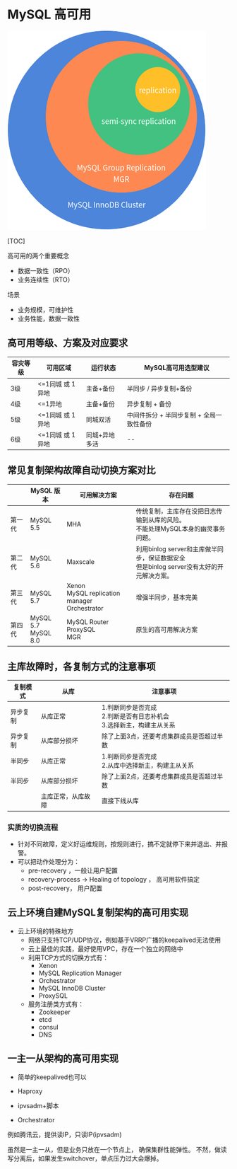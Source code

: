 # MySQL 高可用

![ ](image001.png)

 [TOC]



高可用的两个重要概念

- 数据一致性（RPO）
- 业务连续性（RTO）

场景

- 业务规模，可维护性
- 业务性能，数据一致性



## 高可用等级、方案及对应要求

| 容灾等级 | 可用区域         | 运行状态      | MySQL高可用选型建议                      |
| -------- | ---------------- | ------------- | ---------------------------------------- |
| 3级      | <=1同城 或 1异地 | 主备+备份     | 半同步 /  异步复制+备份                  |
| 4级      | <=1异地          | 主备+备份     | 异步复制 + 备份                          |
| 5级      | <=1同城 或 1异地 | 同城双活      | 中间件拆分 + 半同步复制 + 全局一致性备份 |
| 6级      | <=1同城 或 1异地 | 同城+异地多活 | --                                       |





## 常见复制架构故障自动切换方案对比 

 

|        | MySQL 版本             | 可用解决方案                                       | 存在问题                                                     |
| ------ | ---------------------- | -------------------------------------------------- | ------------------------------------------------------------ |
| 第一代 | MySQL 5.5              | MHA                                                | 传统复制，主库存在没把日志传输到从库的风险。<br>不能处理MySQL本身的幽灵事务问题。 |
| 第二代 | MySQL 5.6              | Maxscale                                           | 利用binlog server和主库做半同步，保证数据安全<br>但是binlog server没有太好的开元解决方案。 |
| 第三代 | MySQL 5.7              | Xenon<br>MySQL replication manager<br>Orchestrator | 增强半同步，基本完美                                         |
| 第四代 | MySQL 5.7<br>MySQL 8.0 | MySQL Router<br>ProxySQL<br>MGR                    | 原生的高可用解决方案                                         |



## 主库故障时，各复制方式的注意事项

| 复制模式 | 从库               | 注意事项                                                     |
| -------- | ------------------ | ------------------------------------------------------------ |
| 异步复制 | 从库正常           | 1.判断同步是否完成<br>2.判断是否有日志补机会<br>3.选择新主，构建主从关系 |
| 异步复制 | 从库部分损坏       | 除了上面3点，还要考虑集群成员是否超过半数                    |
| 半同步   | 从库正常           | 1.判断同步是否完成<br>2.从库中选择新主，构建主从关系         |
| 半同步   | 从库部分损坏       | 除了上面2点，还要考虑集群成员是否超过半数                    |
|          | 主库正常，从库故障 | 直接下线从库                                                 |

 

### 实质的切换流程

- 针对不同故障，定义好运维规则，按规则进行，搞不定就停下来并退出、并报警。
- 可以把动作处理分为：
  - pre-recovery ，一般让用户配置
  - recovery-process -> Healing of topology ， 高可用软件搞定
  - post-recovery， 用户配置

 

## 云上环境自建MySQL复制架构的高可用实现

- 云上环境的特殊地方
  - 网络只支持TCP/UDP协议，例如基于VRRP广播的keepalived无法使用
  - 云上最佳的实践，最好使用VPC，存在一个独立的网络中
  - 利用TCP方式的切换方式有：
    - Xenon
    - MySQL Replication Manager
    - Orchestrator
    - MySQL InnoDB Cluster
    - ProxySQL
  - 服务注册类方式有：
    - Zookeeper
    - etcd
    - consul
    - DNS



##  一主一从架构的高可用实现

- 简单的keepalived也可以

- Haproxy
- ipvsadm+脚本
- Orchestrator

例如腾讯云，提供读IP，只读IP(ipvsadm)

虽然是一主一从，但是业务只放在一个节点上， 确保集群性能弹性。 不然，做读写分离后，如果发生switchover，单点压力过大会爆掉。